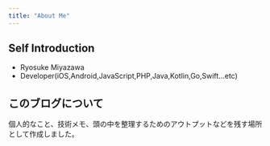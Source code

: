 ```yaml
---
title: "About Me"
---
```


## Self Introduction

- Ryosuke Miyazawa
- Developer(iOS,Android,JavaScript,PHP,Java,Kotlin,Go,Swift...etc)

## このブログについて

個人的なこと、技術メモ、頭の中を整理するためのアウトプットなどを残す場所として作成しました。
